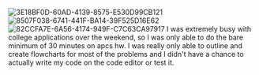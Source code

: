 ![3E18BF0D-60AD-4139-8575-E530D99CB121](https://user-images.githubusercontent.com/90871809/139665591-5c8114a1-81bf-43d6-9441-ef61ee683285.jpeg)
![8507F038-6741-441F-BA14-39F525D16E62](https://user-images.githubusercontent.com/90871809/139665585-1d7ce389-fdd3-48fa-9192-f0868953d0b1.jpeg)
![82CCFA7E-6A56-4174-949F-C7C63CA97917](https://user-images.githubusercontent.com/90871809/139665579-c48f41e8-a98c-485f-9bc2-b18458316a1f.jpeg)
I was extremely busy with college applications over the weekend, so I was only able to do the bare minimum 
of 30 minutes on apcs hw. I was really only able to outline and create flowcharts for most of the problems and
I didn't have a chance to actually write my code on the code editor or test it. 
